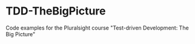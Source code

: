 # TDD-TheBigPicture
Code examples for the Pluralsight course "Test-driven Development: The Big Picture"

